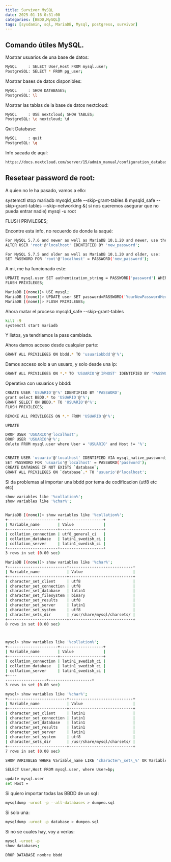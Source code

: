 ```yaml
---
title: Survivor MySQL
date: 2025-01-16 0:31:00
categories: [BBDD,MySQL]
tags: [sysdamin, sql, MariaDB, Mysql, postgress, survivor]
---
```


## Comando útiles MySQL.

Mostrar usuarios de una base de datos:
```bash
MySQL     : SELECT User,Host FROM mysql.user;
PostgreSQL: SELECT * FROM pg_user;
```
Mostrar bases de datos disponibles:
```bash
MySQL     : SHOW DATABASES;
PostgreSQL: \l
```
Mostrar las tablas de la base de datos nextcloud:
```bash
MySQL     : USE nextcloud; SHOW TABLES;
PostgreSQL: \c nextcloud; \d
```
Quit Database:
```bash
MySQL     : quit
PostgreSQL: \q
```
Info sacada de aquí:
```bash
https://docs.nextcloud.com/server/15/admin_manual/configuration_database/linux_database_configuration.html
```

## Resetear password de root:
A quien no le ha pasado, vamos a ello:

systemctl stop mariadb
mysqld_safe --skip-grant-tables & 
mysqld_safe --skip-grant-tables --skip-networking &( si nos queremos asegurar que no pueda entrar nadie)
mysql -u root

FLUSH PRIVILEGES;

Encontre esta info, no recuerdo de donde la saqué:
```bash
For MySQL 5.7.6 and newer as well as MariaDB 10.1.20 and newer, use the following command:
ALTER USER 'root'@'localhost' IDENTIFIED BY 'new_password';

For MySQL 5.7.5 and older as well as MariaDB 10.1.20 and older, use:
SET PASSWORD FOR 'root'@'localhost' = PASSWORD('new_password');
```

A mi, me ha funcionado este:
```bash
UPDATE mysql.user SET authentication_string = PASSWORD('password') WHERE User = 'root' AND Host = 'localhost';
FLUSH PRIVILEGES;
```

```bash
MariaDB [(none)]> USE mysql;
MariaDB [(none)]> UPDATE user SET password=PASSWORD('YourNewPasswordHere') WHERE User='root' AND Host = 'localhost';
MariaDB [(none)]> FLUSH PRIVILEGES;
```

Ahora matar el proceso mysqld_safe --skip-grant-tables
```bash
kill -9
systemctl start mariadb
```
Y listos, ya tendriamos la pass cambiada.

Ahora damos acceso desde cualquier parte:
```bash
GRANT ALL PRIVILEGES ON bbdd.* TO 'usuariobbdd'@'%';
```
Damos acceso solo a un usuaro, y solo desde una ip:
```bash
GRANT ALL PRIVILEGES ON *.* TO 'USUARIO'@'IPHOST' IDENTIFIED BY 'PASSWORD' WITH GRANT OPTION;
```
Operativa con usuarios y bbdd:
```bash
CREATE USER 'USUARIO'@'%' IDENTIFIED BY 'PASSWORD';
grant select BBDD.* to 'USUARIO'@'%';
GRANT SELECT ON BBDD.* TO 'USUARIO'@'%';
FLUSH PRIVILEGES;

REVOKE ALL PRIVILEGES ON *.* FROM 'USUARIO'@'%';

UPDATE 

DROP USER 'USUARIO'@'localhost';
DROP USER 'USUARIO'@'%';
delete FROM mysql.user where User = 'USUARIO' and Host != '%';


CREATE USER 'usuario'@'localhost' IDENTIFIED VIA mysql_native_password;
SET PASSWORD FOR 'usuario'@'localhost' = PASSWORD('password');
CREATE DATABASE IF NOT EXISTS `database`;
GRANT ALL PRIVILEGES ON `database`.* TO 'usuario'@'localhost';
```


Si da problemas al importar una bbdd por tema de codificacion (utf8 etc etc)

```bash
show variables like '%collation%';
show variables like '%char%';


MariaDB [(none)]> show variables like '%collation%';
+----------------------+-------------------+
| Variable_name        | Value             |
+----------------------+-------------------+
| collation_connection | utf8_general_ci   |
| collation_database   | latin1_swedish_ci |
| collation_server     | latin1_swedish_ci |
+----------------------+-------------------+
3 rows in set (0.00 sec)

MariaDB [(none)]> show variables like '%char%';
+--------------------------+----------------------------+
| Variable_name            | Value                      |
+--------------------------+----------------------------+
| character_set_client     | utf8                       |
| character_set_connection | utf8                       |
| character_set_database   | latin1                     |
| character_set_filesystem | binary                     |
| character_set_results    | utf8                       |
| character_set_server     | latin1                     |
| character_set_system     | utf8                       |
| character_sets_dir       | /usr/share/mysql/charsets/ |
+--------------------------+----------------------------+
8 rows in set (0.00 sec)



mysql> show variables like '%collation%';
+----------------------+-------------------+
| Variable_name        | Value             |
+----------------------+-------------------+
| collation_connection | latin1_swedish_ci |
| collation_database   | latin1_swedish_ci |
| collation_server     | latin1_swedish_ci |
+----
------------------+-------------------+
3 rows in set (0.00 sec)

mysql> show variables like '%char%';
+--------------------------+----------------------------+
| Variable_name            | Value                      |
+--------------------------+----------------------------+
| character_set_client     | latin1                     |
| character_set_connection | latin1                     |
| character_set_database   | latin1                     |
| character_set_results    | latin1                     |
| character_set_server     | latin1                     |
| character_set_system     | utf8                       |
| character_sets_dir       | /usr/share/mysql/charsets/ |
+--------------------------+----------------------------+
7 rows in set (0.00 sec)

SHOW VARIABLES WHERE Variable_name LIKE 'character\_set\_%' OR Variable_name LIKE 'collation%';

```
```bash
SELECT User,Host FROM mysql.user, where User=bp;

update mysql.user
set Host = 
```

Si quiero importar todas las BBDD de un sql :
```bash
mysqldump -uroot -p --all-databases > dumpeo.sql
```
Si solo una:
```bash
mysqldump -uroot -p database > dumpeo.sql
```
Si no se cuales hay, voy a verlas:
```bash
mysql -uroot -p
show databases;
```

```bash
DROP DATABASE nombre bbdd
```
